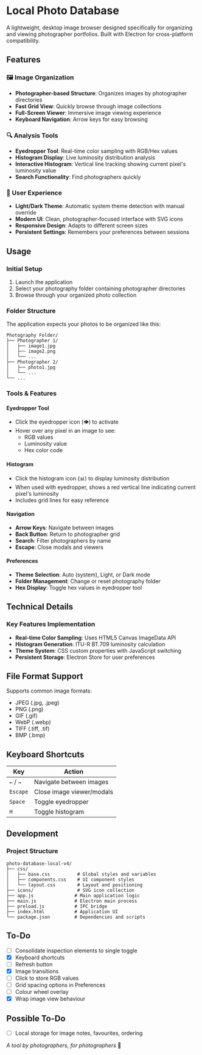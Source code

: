 # Local Photo Database

A lightweight, desktop image browser designed specifically for organizing and viewing photographer portfolios. Built with Electron for cross-platform compatibility.

## Features

### 🖼️ Image Organization
- **Photographer-based Structure**: Organizes images by photographer directories
- **Fast Grid View**: Quickly browse through image collections
- **Full-Screen Viewer**: Immersive image viewing experience
- **Keyboard Navigation**: Arrow keys for easy browsing

### 🔍 Analysis Tools
- **Eyedropper Tool**: Real-time color sampling with RGB/Hex values
- **Histogram Display**: Live luminosity distribution analysis
- **Interactive Histogram**: Vertical line tracking showing current pixel's luminosity value
- **Search Functionality**: Find photographers quickly

### 🎨 User Experience
- **Light/Dark Theme**: Automatic system theme detection with manual override
- **Modern UI**: Clean, photographer-focused interface with SVG icons
- **Responsive Design**: Adapts to different screen sizes
- **Persistent Settings**: Remembers your preferences between sessions

## Usage

### Initial Setup
1. Launch the application
2. Select your photography folder containing photographer directories
3. Browse through your organized photo collection

### Folder Structure
The application expects your photos to be organized like this:
```
Photography Folder/
├── Photographer 1/
│   ├── image1.jpg
│   ├── image2.png
│   └── ...
├── Photographer 2/
│   ├── photo1.jpg
│   └── ...
└── ...
```

### Tools & Features

#### Eyedropper Tool
- Click the eyedropper icon (👁️) to activate
- Hover over any pixel in an image to see:
  - RGB values
  - Luminosity value
  - Hex color code

#### Histogram
- Click the histogram icon (📊) to display luminosity distribution
- When used with eyedropper, shows a red vertical line indicating current pixel's luminosity
- Includes grid lines for easy reference

#### Navigation
- **Arrow Keys**: Navigate between images
- **Back Button**: Return to photographer grid
- **Search**: Filter photographers by name
- **Escape**: Close modals and viewers

#### Preferences
- **Theme Selection**: Auto (system), Light, or Dark mode
- **Folder Management**: Change or reset photography folder
- **Hex Display**: Toggle hex values in eyedropper tool

## Technical Details

### Key Features Implementation
- **Real-time Color Sampling**: Uses HTML5 Canvas ImageData API
- **Histogram Generation**: ITU-R BT.709 luminosity calculation
- **Theme System**: CSS custom properties with JavaScript switching
- **Persistent Storage**: Electron Store for user preferences

## File Format Support

Supports common image formats:
- JPEG (.jpg, .jpeg)
- PNG (.png)
- GIF (.gif)
- WebP (.webp)
- TIFF (.tiff, .tif)
- BMP (.bmp)

## Keyboard Shortcuts

| Key | Action |
|-----|--------|
| `←` / `→` | Navigate between images |
| `Escape` | Close image viewer/modals |
| `Space` | Toggle eyedropper |
| `H` | Toggle histogram |


## Development

### Project Structure
```
photo-database-local-v4/
├── css/
│   ├── base.css          # Global styles and variables
│   ├── components.css    # UI component styles
│   └── layout.css        # Layout and positioning
├── icons/                # SVG icon collection
├── app.js               # Main application logic
├── main.js              # Electron main process
├── preload.js           # IPC bridge
├── index.html           # Application UI
└── package.json         # Dependencies and scripts
```


## To-Do

- [ ] Consolidate inspection elements to single toggle
- [x] Keyboard shortcuts
- [ ] Refresh button
- [x] Image transitions
- [ ] Click to store RGB values
- [ ] Grid spacing options in Preferences
- [ ] Colour wheel overlay
- [x] Wrap image view behaviour

## Possible To-Do

- [ ] Local storage for image notes, favourites, ordering

*A tool by photographers, for photographers* 🤝